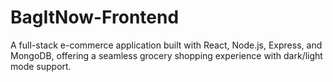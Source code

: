 # BagItNow-Frontend

A full-stack e-commerce application built with React, Node.js, Express, and MongoDB, offering a seamless grocery shopping experience with dark/light mode support.
